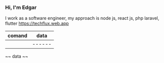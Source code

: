  ### Hi, I'm Edgar
 I work as a software engineer, my approach is node js, react js, php laravel, flutter
https://techflux.web.app

| comand | data |
| ------ |------|
|        |------|

~~ data ~~ 

